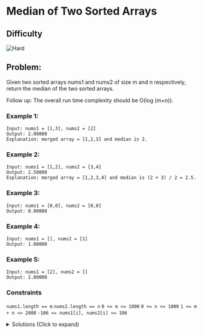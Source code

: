 # Median of Two Sorted Arrays

## Difficulty

![Hard](https://img.shields.io/badge/hard-d9534f?style=for-the-badge&logoColor=white)

## Problem:

Given two sorted arrays nums1 and nums2 of size m and n respectively, return the median of the two sorted arrays.

Follow up: The overall run time complexity should be O(log (m+n)).

### Example 1:

```
Input: nums1 = [1,3], nums2 = [2]
Output: 2.00000
Explanation: merged array = [1,2,3] and median is 2.
```

### Example 2:

```
Input: nums1 = [1,2], nums2 = [3,4]
Output: 2.50000
Explanation: merged array = [1,2,3,4] and median is (2 + 3) / 2 = 2.5.
```

### Example 3:

```
Input: nums1 = [0,0], nums2 = [0,0]
Output: 0.00000
```

### Example 4:

```
Input: nums1 = [], nums2 = [1]
Output: 1.00000
```

### Example 5:

```
Input: nums1 = [2], nums2 = []
Output: 2.00000
```

### Constraints

`nums1.length == m`
`nums2.length == n`
`0 <= m <= 1000`
`0 <= n <= 1000`
`1 <= m + n <= 2000`
`-106 <= nums1[i], nums2[i] <= 106`

<details>
  <summary>Solutions (Click to expand)</summary>

### Explanation

##### Partitioning

We can think of a median as a partition in a sorted array where the array is divided into two separate parts where both parts are:

1. of equal length
2. all of the elements in the left half are smaller or equal to all numbers in the right half

```
# Even
median = (1 + 10) / 2 = 5.5

[1 2 3 4 5 | 6 7 8 9 10] // 5.5 is in between 5 and 6 in the array

# Odd
median = (1 + 9) / 2 = 5

[1 2 3 4 [5] 6 7 8 9] // 5 is the median
```

If we have two arrays, our first intuition is to merge the arrays into one and find the median of the combined array

```
# with merging

# Odd length merged array
[1 2 3 4 5] + [3 4 5 6] = [1 2 3 3 [4] 4 5 5 6] // 4 is the median of the merged array

# Even length merged array
[1 3 5 7 9] + [2 4 6 8 10] = [1 2 3 4 5 | 6 7 8 9 10] // 5.5 is the median of the merged array
```

This works as a solution but involves sorting a lot of values that aren't even close to the median of the array. Instead of sorting lets try to group the elements of both arrays into two sets of numbers. We can do this by partitioning both array so:

1. all elements to the left of both partitions are all less than or equal to the all the elements to the right of both partitions
2. the combined length of both half arrays are of equal length

```
[1 2 3 | 4]
    [3 | 4 5 6]

// all the numbers in left are less than or equal to all the elements in right
left [1 2 2 3]
right [4 4 5 6]
```

If we can find right partitions for both arrays and both of the combined halves are equal then all we need to do is to get the median between the `max(left)` and `min(right)`, the two closest numbers to the middle of the array.

We can find these partitions by ensuring two conditions: (`i` indicates the partition for the first array and `j` indicates the partition for the second array):

1. There are equal numbers of elements on the left sides of both partitions to the right side of both partitions. This can be expressed as `i + j = nums1.length - i + nums2.length - j`

2. The element just to the left of the partition in `nums2` is less than or equal to the element just to the right of the partition in `nums1`. Expressed as: `nums2[j - 1] <= nums1[i]`

3. The element just to the right of the partition in `nums2` is greater or equal to the element just to the left of the partition in `nums1`. Expressed as: `nums2[j] <= nums1[i - 1]`

4. length of `nums1` is less than of equal to length of `nums2`

We need to find `i` in `nums1` such that:

`nums2[j - 1] <= nums1[i]` and `nums1[i - 1] <= nums2[j]` and `j = ((nums1.length + nums2.length + 1) / 2) - i`

When `i` is found, we can find the median by:

```
# Odd
max(nums1[i - 1], nums2[j - 1])

# Even
max(nums1[i - 1], nums2[j - 1]) + min(nums1[i], nums2[j]) / 2
```

Time: `O(log(m + n))`

Space: `O(1)`

- [JavaScript](./median-of-two-sorted-arrays.js)
- [TypeScript](./median-of-two-sorted-arrays.ts)
- [Java](./median-of-two-sorted-arrays.java)
- [Go](./median-of-two-sorted-arrays.go)
</details>
